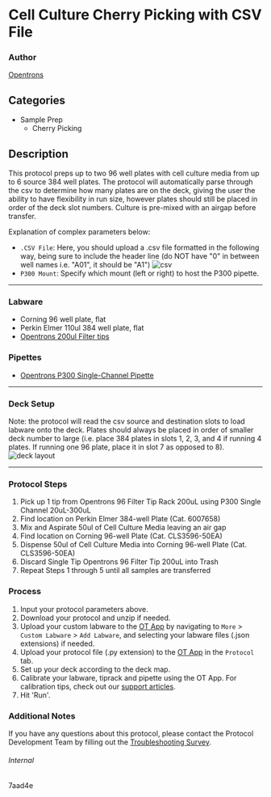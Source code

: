 # Cell Culture Cherry Picking with CSV File

### Author
[Opentrons](https://opentrons.com/)


## Categories
* Sample Prep
	* Cherry Picking

## Description
This protocol preps up to two 96 well plates with cell culture media from up to 6 source 384 well plates. The protocol will automatically parse through the csv to determine how many plates are on the deck, giving the user the ability to have flexibility in run size, however plates should still be placed in order of the deck slot numbers. Culture is pre-mixed with an airgap before transfer.


Explanation of complex parameters below:
* `.CSV File`: Here, you should upload a .csv file formatted in the following way, being sure to include the header line (do NOT have "0" in between well names i.e. "A01", it should be "A1")
![csv](https://opentrons-protocol-library-website.s3.amazonaws.com/custom-README-images/7aad4e/Screen+Shot+2022-02-28+at+2.41.45+PM.png)
* `P300 Mount`: Specify which mount (left or right) to host the P300 pipette.

---


### Labware
* Corning 96 well plate, flat
* Perkin Elmer 110ul 384 well plate, flat
* [Opentrons 200ul Filter tips](https://shop.opentrons.com/universal-filter-tips/)

### Pipettes
* [Opentrons P300 Single-Channel Pipette](https://shop.opentrons.com/pipettes/)

---

### Deck Setup
Note: the protocol will read the csv source and destination slots to load labware onto the deck. Plates should always be placed in order of smaller deck number to large (i.e. place 384 plates in slots 1, 2, 3, and 4 if running 4 plates. If running one 96 plate, place it in slot 7 as opposed to 8).
![deck layout](https://opentrons-protocol-library-website.s3.amazonaws.com/custom-README-images/7aad4e/Screen+Shot+2022-02-28+at+2.44.21+PM.png)

---

### Protocol Steps
1. Pick up 1 tip from Opentrons 96 Filter Tip Rack 200uL using P300 Single Channel 20uL-300uL
2. Find location on Perkin Elmer 384-well Plate (Cat. 6007658)
3. Mix and Aspirate 50ul of Cell Culture Media leaving an air gap
4. Find location on Corning 96-well Plate (Cat. CLS3596-50EA)
5. Dispense 50ul of Cell Culture Media into Corning 96-well Plate (Cat. CLS3596-50EA)
6. Discard Single Tip Opentrons 96 Filter Tip 200uL into Trash
7. Repeat Steps 1 through 5 until all samples are transferred

### Process
1. Input your protocol parameters above.
2. Download your protocol and unzip if needed.
3. Upload your custom labware to the [OT App](https://opentrons.com/ot-app) by navigating to `More` > `Custom Labware` > `Add Labware`, and selecting your labware files (.json extensions) if needed.
4. Upload your protocol file (.py extension) to the [OT App](https://opentrons.com/ot-app) in the `Protocol` tab.
5. Set up your deck according to the deck map.
6. Calibrate your labware, tiprack and pipette using the OT App. For calibration tips, check out our [support articles](https://support.opentrons.com/en/collections/1559720-guide-for-getting-started-with-the-ot-2).
7. Hit 'Run'.

### Additional Notes
If you have any questions about this protocol, please contact the Protocol Development Team by filling out the [Troubleshooting Survey](https://protocol-troubleshooting.paperform.co/).

###### Internal
7aad4e
